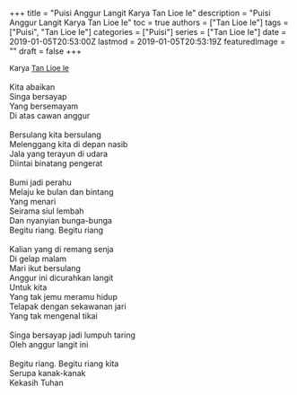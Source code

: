 +++
title = "Puisi Anggur Langit Karya Tan Lioe Ie"
description = "Puisi Anggur Langit Karya Tan Lioe Ie"
toc = true
authors = ["Tan Lioe Ie"]
tags = ["Puisi", "Tan Lioe Ie"]
categories = ["Puisi"]
series = ["Tan Lioe Ie"]
date = 2019-01-05T20:53:00Z
lastmod = 2019-01-05T20:53:19Z
featuredImage = ""
draft = false
+++

<div style="text-align: justify;">
<div style="font-size: small;">Karya <a href="/authors/tan-lioe-ie/" target="_blank">Tan Lioe Ie</a></div><br />
Kita abaikan<br />Singa bersayap<br />Yang bersemayam<br />Di atas cawan anggur<br /><br />Bersulang kita bersulang<br />Melenggang kita di depan nasib<br />Jala yang terayun di udara<br />Diintai binatang pengerat<br /><br />Bumi jadi perahu<br />Melaju ke bulan dan bintang<br />Yang menari<br />Seirama siul lembah<br />Dan nyanyian bunga-bunga<br />Begitu riang. Begitu riang<br /><br />Kalian yang di remang senja<br />Di gelap malam<br />Mari ikut bersulang<br />Anggur ini dicurahkan langit<br />Untuk kita<br />Yang tak jemu meramu hidup<br />Telapak dengan sekawanan jari<br />Yang tak mengenal tikai<br /><br />Singa bersayap jadi lumpuh taring<br />Oleh anggur langit ini<br /><br />Begitu riang. Begitu riang kita<br />Serupa kanak-kanak<br />Kekasih Tuhan</div>
